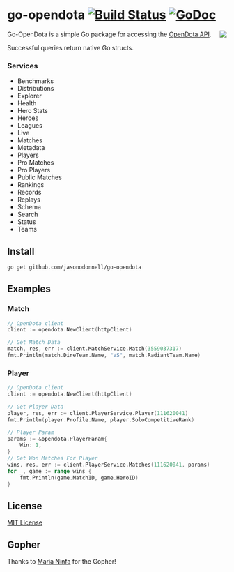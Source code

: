 # go-opendota [![Build Status](https://travis-ci.org/jasonodonnell/go-opendota.svg?branch=master)](https://travis-ci.org/jasonodonnell/go-opendota) [![GoDoc](https://godoc.org/github.com/jasonodonnell/go-opendota?status.png)](https://godoc.org/github.com/jasonodonnell/go-opendota)
<img align="right" src="https://i.imgur.com/3uHHUCD.png">

Go-OpenDota is a simple Go package for accessing the [OpenDota API](https://docs.opendota.com/#).  

Successful queries return native Go structs.

### Services

* Benchmarks
* Distributions
* Explorer
* Health
* Hero Stats
* Heroes
* Leagues
* Live
* Matches
* Metadata
* Players
* Pro Matches
* Pro Players
* Public Matches
* Rankings 
* Records 
* Replays
* Schema
* Search
* Status
* Teams 

## Install

```bash
go get github.com/jasonodonnell/go-opendota
```

## Examples

### Match

```go
// OpenDota client
client := opendota.NewClient(httpClient)

// Get Match Data
match, res, err := client.MatchService.Match(3559037317)
fmt.Println(match.DireTeam.Name, "VS", match.RadiantTeam.Name)
```

### Player

```go
// OpenDota client
client := opendota.NewClient(httpClient)

// Get Player Data
player, res, err := client.PlayerService.Player(111620041)
fmt.Println(player.Profile.Name, player.SoloCompetitiveRank)

// Player Param
params := &opendota.PlayerParam{
	Win: 1,
}
// Get Won Matches For Player
wins, res, err := client.PlayerService.Matches(111620041, params)
for _, game := range wins {
	fmt.Println(game.MatchID, game.HeroID)
}
```

## License

[MIT License](LICENSE)

## Gopher 

Thanks to [Maria Ninfa](http://marianinfa.mx/) for the Gopher!
